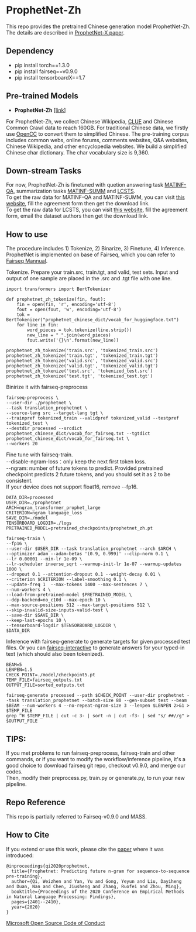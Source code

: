 # ProphetNet-Zh

This repo provides the pretrained Chinese generation model ProphetNet-Zh.  
The details are described in [ProphetNet-X paper](https://arxiv.org/abs/2104.08006).

## Dependency
- pip install torch==1.3.0  
- pip install fairseq==v0.9.0  
- pip install tensorboardX==1.7    

## Pre-trained Models

- **ProphetNet-Zh** [[link]](https://msraprophetnet.blob.core.windows.net/prophetnet/release_checkpoints/prophetnet_zh.pt)

 For ProphetNet-Zh, we collect Chinese Wikipedia, [CLUE](https://github.com/CLUEbenchmark/CLUE) and Chinese Common Crawl data to reach 160GB. For traditional Chinese data, we firstly use [OpenCC](https://github.com/BYVoid/OpenCC) to convert them to simplified Chinese. The pre-training corpus includes common webs, online forums, comments websites, Q\&A websites, Chinese Wikipedia, and other encyclopedia websites. We build a simplified Chinese char dictionary. The char vocabulary size is 9,360.

## Down-stream Tasks
For now, ProphetNet-Zh is finetuned with quetion answering task [MATINF-QA](https://arxiv.org/abs/2004.12302), 
summarization tasks [MATINF-SUMM](https://arxiv.org/abs/2004.12302) and [LCSTS](https://arxiv.org/abs/1506.05865).  
To get the raw data for MATINF-QA and MATINF-SUMM, you can visit [this website](https://github.com/WHUIR/MATINF), fill the agreement form then get the download link.  
To get the raw data for LCSTS, you can visit [this website](http://icrc.hitsz.edu.cn/Article/show/139.html), fill the agreement form, email the dataset authors then get the download link.  

## How to use

The procedure includes 1) Tokenize, 2) Binarize, 3) Finetune, 4) Inference.  
ProphetNet is implemented on base of Fairseq, which you can refer to [Fairseq Mannual](https://fairseq.readthedocs.io/en/latest/command_line_tools.html).  

Tokenize. Prepare your train.src, train.tgt, and valid, test sets. Input and output of one sample are placed in the .src and .tgt file with one line.    

```
import transformers import BertTokenizer

def prophetnet_zh_tokenize(fin, fout):
    fin = open(fin, 'r', encoding='utf-8')
    fout = open(fout, 'w', encoding='utf-8')
    tok = BertTokenizer("prophetnet_chinese_dict/vocab_for_huggingface.txt")
    for line in fin:
        word_pieces = tok.tokenize(line.strip())
        new_line = " ".join(word_pieces)
        fout.write('{}\n'.format(new_line))

prophetnet_zh_tokenize('train.src', 'tokenized_train.src')
prophetnet_zh_tokenize('train.tgt', 'tokenized_train.tgt')
prophetnet_zh_tokenize('valid.src', 'tokenized_valid.src')
prophetnet_zh_tokenize('valid.tgt', 'tokenized_valid.tgt')
prophetnet_zh_tokenize('test.src', 'tokenized_test.src')
prophetnet_zh_tokenize('test.tgt', 'tokenized_test.tgt')
```
Binirize it with fairseq-preprocess
```
fairseq-preprocess \
--user-dir ./prophetnet \
--task translation_prophetnet \
--source-lang src --target-lang tgt \
--trainpref tokenized_train --validpref tokenized_valid --testpref tokenized_test \
--destdir processed --srcdict prophetnet_chinese_dict/vocab_for_fairseq.txt --tgtdict prophetnet_chinese_dict/vocab_for_fairseq.txt \
--workers 20
```
Fine tune with fairseq-train.  
--disable-ngram-loss：only keep the next first token loss.  
--ngram: number of future tokens to predict. Provided pretrained checkpoint predicts 2 future tokens, and you should set it as 2 to be consistent.    
If your device does not support float16, remove --fp16.
```
DATA_DIR=processed
USER_DIR=./prophetnet
ARCH=ngram_transformer_prophet_large
CRITERION=ngram_language_loss
SAVE_DIR=./model
TENSORBOARD_LOGDIR=./logs
PRETRAINED_MODEL=pretrained_checkpoints/prophetnet_zh.pt

fairseq-train \
--fp16 \
--user-dir $USER_DIR --task translation_prophetnet --arch $ARCH \
--optimizer adam --adam-betas '(0.9, 0.999)' --clip-norm 0.1 \
--lr 0.00001 --min-lr 1e-09 \
--lr-scheduler inverse_sqrt --warmup-init-lr 1e-07 --warmup-updates 1000 \
--dropout 0.1 --attention-dropout 0.1 --weight-decay 0.01 \
--criterion $CRITERION --label-smoothing 0.1 \
--update-freq 1  --max-tokens 1400 --max-sentences 7 \
--num-workers 4 \
--load-from-pretrained-model $PRETRAINED_MODEL \
--ddp-backend=no_c10d --max-epoch 10 \
--max-source-positions 512 --max-target-positions 512 \
--skip-invalid-size-inputs-valid-test \
--save-dir $SAVE_DIR \
--keep-last-epochs 10 \
--tensorboard-logdir $TENSORBOARD_LOGDIR \
$DATA_DIR
```
Inference with fairseq-generate to generate targets for given processed test files. Or you can [fairseq-interactive](https://fairseq.readthedocs.io/en/latest/command_line_tools.html#fairseq-interactive) to generate answers for your typed-in text (which should also been tokenized).
```
BEAM=5
LENPEN=1.5
CHECK_POINT=./model/checkpoint5.pt
TEMP_FILE=fairseq_outputs.txt
OUTPUT_FILE=sorted_outputs.txt

fairseq-generate processed --path $CHECK_POINT --user-dir prophetnet --task translation_prophetnet --batch-size 80 --gen-subset test --beam $BEAM --num-workers 4 --no-repeat-ngram-size 3 --lenpen $LENPEN 2>&1 > $TEMP_FILE
grep ^H $TEMP_FILE | cut -c 3- | sort -n | cut -f3- | sed "s/ ##//g" > $OUTPUT_FILE

```

## TIPS:
If you met problems to run fairseq-preprocess, fairseq-train and other commands, or if you want to modify the workflow/inference pipeline, 
it's a good choice to download fairseq git repo, checkout v0.9.0, and merge our codes.   
Then, modify their preprocess.py, train.py or generate.py, to run your new pipeline. 

## Repo Reference
This repo is partially referred to Fairseq-v0.9.0 and MASS.



## How to Cite
If you extend or use this work, please cite the [paper](https://arxiv.org/pdf/2001.04063) where it was introduced:
```
@inproceedings{qi2020prophetnet,
  title={Prophetnet: Predicting future n-gram for sequence-to-sequence pre-training},
  author={Qi, Weizhen and Yan, Yu and Gong, Yeyun and Liu, Dayiheng and Duan, Nan and Chen, Jiusheng and Zhang, Ruofei and Zhou, Ming},
  booktitle={Proceedings of the 2020 Conference on Empirical Methods in Natural Language Processing: Findings},
  pages={2401--2410},
  year={2020}
}
```
[Microsoft Open Source Code of Conduct](https://opensource.microsoft.com/codeofconduct)
